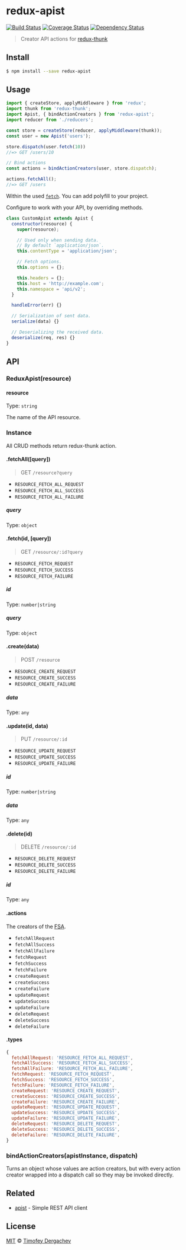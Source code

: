 # redux-apist
[![Build Status][buildstat-image]][buildstat-url] [![Coverage Status][coverage-image]][coverage-url] [![Dependency Status][depstat-image]][depstat-url]

> Creator API actions for [redux-thunk](https://github.com/gaearon/redux-thunk)

## Install

```bash
$ npm install --save redux-apist
```

## Usage

```js
import { createStore, applyMiddleware } from 'redux';
import thunk from 'redux-thunk';
import Apist, { bindActionCreators } from 'redux-apist';
import reducer from './reducers';

const store = createStore(reducer, applyMiddleware(thunk));
const user = new Apist('users');

store.dispatch(user.fetch(10))
//=> GET /users/10

// Bind actions
const actions = bindActionCreators(user, store.dispatch);

actions.fetchAll();
//=> GET /users
```

Within the used [`fetch`](https://fetch.spec.whatwg.org/). You can add polyfill to your project.

Configure to work with your API, by overriding methods.

```js
class CustomApist extends Apist {
  constructor(resource) {
    super(resource);

    // Used only when sending data.
    // By default `application/json`.
    this.contentType = 'application/json';

    // Fetch options.
    this.options = {};

    this.headers = {};
    this.host = 'http://example.com';
    this.namespace = 'api/v2';
  }

  handleError(err) {}

  // Serialization of sent data.
  serialize(data) {}

  // Deserializing the received data.
  deserialize(req, res) {}
}
```

## API

### ReduxApist(resource)

#### resource

Type: `string`

The name of the API resource.

### Instance

All CRUD methods return redux-thunk action.

#### .fetchAll([query])

> GET `/resource?query`

- `RESOURCE_FETCH_ALL_REQUEST`
- `RESOURCE_FETCH_ALL_SUCCESS`
- `RESOURCE_FETCH_ALL_FAILURE`

##### query

Type: `object`

#### .fetch(id, [query])

> GET `/resource/:id?query`

- `RESOURCE_FETCH_REQUEST`
- `RESOURCE_FETCH_SUCCESS`
- `RESOURCE_FETCH_FAILURE`

##### id

Type: `number|string`

##### query

Type: `object`

#### .create(data)

> POST `/resource`

- `RESOURCE_CREATE_REQUEST`
- `RESOURCE_CREATE_SUCCESS`
- `RESOURCE_CREATE_FAILURE`

##### data

Type: `any`

#### .update(id, data)

> PUT `/resource/:id`

- `RESOURCE_UPDATE_REQUEST`
- `RESOURCE_UPDATE_SUCCESS`
- `RESOURCE_UPDATE_FAILURE`

##### id

Type: `number|string`

##### data

Type: `any`

#### .delete(id)

> DELETE `/resource/:id`

- `RESOURCE_DELETE_REQUEST`
- `RESOURCE_DELETE_SUCCESS`
- `RESOURCE_DELETE_FAILURE`

##### id

Type: `any`

#### .actions

The creators of the [FSA](https://github.com/acdlite/flux-standard-action).

- `fetchAllRequest`
- `fetchAllSuccess`
- `fetchAllFailure`
- `fetchRequest`
- `fetchSuccess`
- `fetchFailure`
- `createRequest`
- `createSuccess`
- `createFailure`
- `updateRequest`
- `updateSuccess`
- `updateFailure`
- `deleteRequest`
- `deleteSuccess`
- `deleteFailure`

#### .types

```js
{
  fetchAllRequest: 'RESOURCE_FETCH_ALL_REQUEST',
  fetchAllSuccess: 'RESOURCE_FETCH_ALL_SUCCESS',
  fetchAllFailure: 'RESOURCE_FETCH_ALL_FAILURE',
  fetchRequest: 'RESOURCE_FETCH_REQUEST',
  fetchSuccess: 'RESOURCE_FETCH_SUCCESS',
  fetchFailure: 'RESOURCE_FETCH_FAILURE',
  createRequest: 'RESOURCE_CREATE_REQUEST',
  createSuccess: 'RESOURCE_CREATE_SUCCESS',
  createFailure: 'RESOURCE_CREATE_FAILURE',
  updateRequest: 'RESOURCE_UPDATE_REQUEST',
  updateSuccess: 'RESOURCE_UPDATE_SUCCESS',
  updateFailure: 'RESOURCE_UPDATE_FAILURE',
  deleteRequest: 'RESOURCE_DELETE_REQUEST',
  deleteSuccess: 'RESOURCE_DELETE_SUCCESS',
  deleteFailure: 'RESOURCE_DELETE_FAILURE',
}
```

### bindActionCreators(apistInstance, dispatch)

Turns an object whose values are action creators, but with every action creator wrapped into a dispatch call so they may be invoked directly.

## Related

- [apist](https://github.com/exeto/apist) - Simple REST API client

## License

[MIT](LICENSE.md) © [Timofey Dergachev](https://exeto.me/)

[buildstat-url]: https://travis-ci.org/exeto/redux-apist?branch=master
[buildstat-image]: https://img.shields.io/travis/exeto/redux-apist/master.svg?style=flat-square
[coverage-url]: https://coveralls.io/github/exeto/redux-apist?branch=master
[coverage-image]: https://img.shields.io/coveralls/exeto/redux-apist/master.svg?style=flat-square
[depstat-url]: https://david-dm.org/exeto/redux-apist#info=Dependencies
[depstat-image]: https://img.shields.io/david/exeto/redux-apist.svg?style=flat-square
